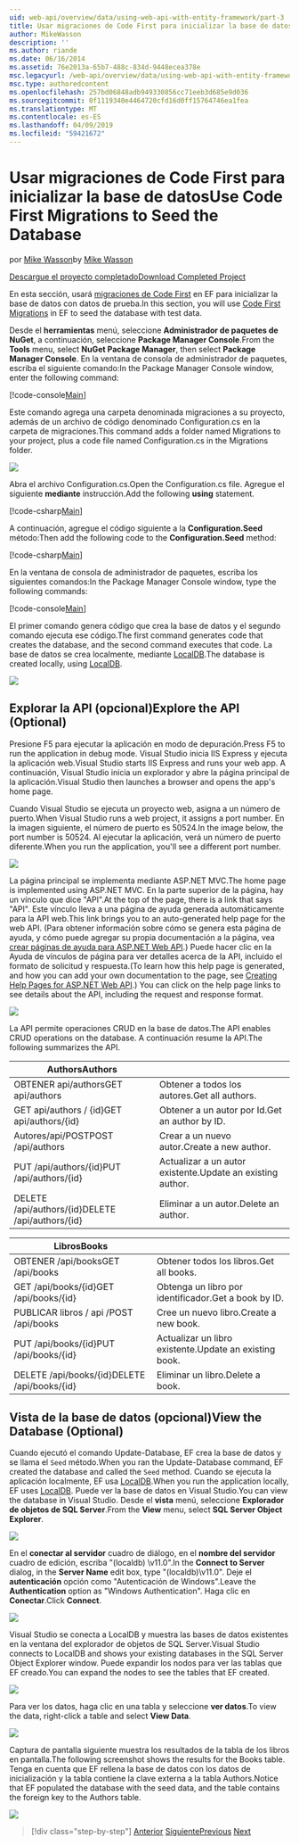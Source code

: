 ```yaml
---
uid: web-api/overview/data/using-web-api-with-entity-framework/part-3
title: Usar migraciones de Code First para inicializar la base de datos | Microsoft Docs
author: MikeWasson
description: ''
ms.author: riande
ms.date: 06/16/2014
ms.assetid: 76e2013a-65b7-488c-834d-9448ecea378e
msc.legacyurl: /web-api/overview/data/using-web-api-with-entity-framework/part-3
msc.type: authoredcontent
ms.openlocfilehash: 257bd06848adb949330856cc71eeb3d685e9d036
ms.sourcegitcommit: 0f1119340e4464720cfd16d0ff15764746ea1fea
ms.translationtype: MT
ms.contentlocale: es-ES
ms.lasthandoff: 04/09/2019
ms.locfileid: "59421672"
---
```

# <a name="use-code-first-migrations-to-seed-the-database"></a><span data-ttu-id="5b326-102">Usar migraciones de Code First para inicializar la base de datos</span><span class="sxs-lookup"><span data-stu-id="5b326-102">Use Code First Migrations to Seed the Database</span></span>

<span data-ttu-id="5b326-103">por [Mike Wasson](https://github.com/MikeWasson)</span><span class="sxs-lookup"><span data-stu-id="5b326-103">by [Mike Wasson](https://github.com/MikeWasson)</span></span>

[<span data-ttu-id="5b326-104">Descargue el proyecto completado</span><span class="sxs-lookup"><span data-stu-id="5b326-104">Download Completed Project</span></span>](https://github.com/MikeWasson/BookService)

<span data-ttu-id="5b326-105">En esta sección, usará [migraciones de Code First](https://msdn.microsoft.com/data/jj591621) en EF para inicializar la base de datos con datos de prueba.</span><span class="sxs-lookup"><span data-stu-id="5b326-105">In this section, you will use [Code First Migrations](https://msdn.microsoft.com/data/jj591621) in EF to seed the database with test data.</span></span>

<span data-ttu-id="5b326-106">Desde el **herramientas** menú, seleccione **Administrador de paquetes de NuGet**, a continuación, seleccione **Package Manager Console**.</span><span class="sxs-lookup"><span data-stu-id="5b326-106">From the **Tools** menu, select **NuGet Package Manager**, then select **Package Manager Console**.</span></span> <span data-ttu-id="5b326-107">En la ventana de consola de administrador de paquetes, escriba el siguiente comando:</span><span class="sxs-lookup"><span data-stu-id="5b326-107">In the Package Manager Console window, enter the following command:</span></span>

[!code-console[Main](part-3/samples/sample1.cmd)]

<span data-ttu-id="5b326-108">Este comando agrega una carpeta denominada migraciones a su proyecto, además de un archivo de código denominado Configuration.cs en la carpeta de migraciones.</span><span class="sxs-lookup"><span data-stu-id="5b326-108">This command adds a folder named Migrations to your project, plus a code file named Configuration.cs in the Migrations folder.</span></span>

![](part-3/_static/image1.png)

<span data-ttu-id="5b326-109">Abra el archivo Configuration.cs.</span><span class="sxs-lookup"><span data-stu-id="5b326-109">Open the Configuration.cs file.</span></span> <span data-ttu-id="5b326-110">Agregue el siguiente **mediante** instrucción.</span><span class="sxs-lookup"><span data-stu-id="5b326-110">Add the following **using** statement.</span></span>

[!code-csharp[Main](part-3/samples/sample2.cs)]

<span data-ttu-id="5b326-111">A continuación, agregue el código siguiente a la **Configuration.Seed** método:</span><span class="sxs-lookup"><span data-stu-id="5b326-111">Then add the following code to the **Configuration.Seed** method:</span></span>

[!code-csharp[Main](part-3/samples/sample3.cs)]

<span data-ttu-id="5b326-112">En la ventana de consola de administrador de paquetes, escriba los siguientes comandos:</span><span class="sxs-lookup"><span data-stu-id="5b326-112">In the Package Manager Console window, type the following commands:</span></span>

[!code-console[Main](part-3/samples/sample4.cmd)]

<span data-ttu-id="5b326-113">El primer comando genera código que crea la base de datos y el segundo comando ejecuta ese código.</span><span class="sxs-lookup"><span data-stu-id="5b326-113">The first command generates code that creates the database, and the second command executes that code.</span></span> <span data-ttu-id="5b326-114">La base de datos se crea localmente, mediante [LocalDB](https://msdn.microsoft.com/library/hh510202.aspx).</span><span class="sxs-lookup"><span data-stu-id="5b326-114">The database is created locally, using [LocalDB](https://msdn.microsoft.com/library/hh510202.aspx).</span></span>

![](part-3/_static/image2.png)

## <a name="explore-the-api-optional"></a><span data-ttu-id="5b326-115">Explorar la API (opcional)</span><span class="sxs-lookup"><span data-stu-id="5b326-115">Explore the API (Optional)</span></span>

<span data-ttu-id="5b326-116">Presione F5 para ejecutar la aplicación en modo de depuración.</span><span class="sxs-lookup"><span data-stu-id="5b326-116">Press F5 to run the application in debug mode.</span></span> <span data-ttu-id="5b326-117">Visual Studio inicia IIS Express y ejecuta la aplicación web.</span><span class="sxs-lookup"><span data-stu-id="5b326-117">Visual Studio starts IIS Express and runs your web app.</span></span> <span data-ttu-id="5b326-118">A continuación, Visual Studio inicia un explorador y abre la página principal de la aplicación.</span><span class="sxs-lookup"><span data-stu-id="5b326-118">Visual Studio then launches a browser and opens the app's home page.</span></span>

<span data-ttu-id="5b326-119">Cuando Visual Studio se ejecuta un proyecto web, asigna a un número de puerto.</span><span class="sxs-lookup"><span data-stu-id="5b326-119">When Visual Studio runs a web project, it assigns a port number.</span></span> <span data-ttu-id="5b326-120">En la imagen siguiente, el número de puerto es 50524.</span><span class="sxs-lookup"><span data-stu-id="5b326-120">In the image below, the port number is 50524.</span></span> <span data-ttu-id="5b326-121">Al ejecutar la aplicación, verá un número de puerto diferente.</span><span class="sxs-lookup"><span data-stu-id="5b326-121">When you run the application, you'll see a different port number.</span></span>

![](part-3/_static/image3.png)

<span data-ttu-id="5b326-122">La página principal se implementa mediante ASP.NET MVC.</span><span class="sxs-lookup"><span data-stu-id="5b326-122">The home page is implemented using ASP.NET MVC.</span></span> <span data-ttu-id="5b326-123">En la parte superior de la página, hay un vínculo que dice "API".</span><span class="sxs-lookup"><span data-stu-id="5b326-123">At the top of the page, there is a link that says "API".</span></span> <span data-ttu-id="5b326-124">Este vínculo lleva a una página de ayuda generada automáticamente para la API web.</span><span class="sxs-lookup"><span data-stu-id="5b326-124">This link brings you to an auto-generated help page for the web API.</span></span> <span data-ttu-id="5b326-125">(Para obtener información sobre cómo se genera esta página de ayuda, y cómo puede agregar su propia documentación a la página, vea [crear páginas de ayuda para ASP.NET Web API](../../getting-started-with-aspnet-web-api/creating-api-help-pages.md).) Puede hacer clic en la Ayuda de vínculos de página para ver detalles acerca de la API, incluido el formato de solicitud y respuesta.</span><span class="sxs-lookup"><span data-stu-id="5b326-125">(To learn how this help page is generated, and how you can add your own documentation to the page, see [Creating Help Pages for ASP.NET Web API](../../getting-started-with-aspnet-web-api/creating-api-help-pages.md).) You can click on the help page links to see details about the API, including the request and response format.</span></span>

![](part-3/_static/image4.png)

<span data-ttu-id="5b326-126">La API permite operaciones CRUD en la base de datos.</span><span class="sxs-lookup"><span data-stu-id="5b326-126">The API enables CRUD operations on the database.</span></span> <span data-ttu-id="5b326-127">A continuación resume la API.</span><span class="sxs-lookup"><span data-stu-id="5b326-127">The following summarizes the API.</span></span>

| <span data-ttu-id="5b326-128">Authors</span><span class="sxs-lookup"><span data-stu-id="5b326-128">Authors</span></span> |  |
| --- | -- |
| <span data-ttu-id="5b326-129">OBTENER api/authors</span><span class="sxs-lookup"><span data-stu-id="5b326-129">GET api/authors</span></span> | <span data-ttu-id="5b326-130">Obtener a todos los autores.</span><span class="sxs-lookup"><span data-stu-id="5b326-130">Get all authors.</span></span> |
| <span data-ttu-id="5b326-131">GET api/authors / {id}</span><span class="sxs-lookup"><span data-stu-id="5b326-131">GET api/authors/{id}</span></span> | <span data-ttu-id="5b326-132">Obtener a un autor por Id.</span><span class="sxs-lookup"><span data-stu-id="5b326-132">Get an author by ID.</span></span> |
| <span data-ttu-id="5b326-133">Autores/api/POST</span><span class="sxs-lookup"><span data-stu-id="5b326-133">POST /api/authors</span></span> | <span data-ttu-id="5b326-134">Crear a un nuevo autor.</span><span class="sxs-lookup"><span data-stu-id="5b326-134">Create a new author.</span></span> |
| <span data-ttu-id="5b326-135">PUT /api/authors/{id}</span><span class="sxs-lookup"><span data-stu-id="5b326-135">PUT /api/authors/{id}</span></span> | <span data-ttu-id="5b326-136">Actualizar a un autor existente.</span><span class="sxs-lookup"><span data-stu-id="5b326-136">Update an existing author.</span></span> |
| <span data-ttu-id="5b326-137">DELETE /api/authors/{id}</span><span class="sxs-lookup"><span data-stu-id="5b326-137">DELETE /api/authors/{id}</span></span> | <span data-ttu-id="5b326-138">Eliminar a un autor.</span><span class="sxs-lookup"><span data-stu-id="5b326-138">Delete an author.</span></span> |

| <span data-ttu-id="5b326-139">Libros</span><span class="sxs-lookup"><span data-stu-id="5b326-139">Books</span></span> |  |
| --- | -- |
| <span data-ttu-id="5b326-140">OBTENER /api/books</span><span class="sxs-lookup"><span data-stu-id="5b326-140">GET /api/books</span></span> | <span data-ttu-id="5b326-141">Obtener todos los libros.</span><span class="sxs-lookup"><span data-stu-id="5b326-141">Get all books.</span></span> |
| <span data-ttu-id="5b326-142">GET /api/books/{id}</span><span class="sxs-lookup"><span data-stu-id="5b326-142">GET /api/books/{id}</span></span> | <span data-ttu-id="5b326-143">Obtenga un libro por identificador.</span><span class="sxs-lookup"><span data-stu-id="5b326-143">Get a book by ID.</span></span> |
| <span data-ttu-id="5b326-144">PUBLICAR libros / api /</span><span class="sxs-lookup"><span data-stu-id="5b326-144">POST /api/books</span></span> | <span data-ttu-id="5b326-145">Cree un nuevo libro.</span><span class="sxs-lookup"><span data-stu-id="5b326-145">Create a new book.</span></span> |
| <span data-ttu-id="5b326-146">PUT /api/books/{id}</span><span class="sxs-lookup"><span data-stu-id="5b326-146">PUT /api/books/{id}</span></span> | <span data-ttu-id="5b326-147">Actualizar un libro existente.</span><span class="sxs-lookup"><span data-stu-id="5b326-147">Update an existing book.</span></span> |
| <span data-ttu-id="5b326-148">DELETE /api/books/{id}</span><span class="sxs-lookup"><span data-stu-id="5b326-148">DELETE /api/books/{id}</span></span> | <span data-ttu-id="5b326-149">Eliminar un libro.</span><span class="sxs-lookup"><span data-stu-id="5b326-149">Delete a book.</span></span> |

## <a name="view-the-database-optional"></a><span data-ttu-id="5b326-150">Vista de la base de datos (opcional)</span><span class="sxs-lookup"><span data-stu-id="5b326-150">View the Database (Optional)</span></span>

<span data-ttu-id="5b326-151">Cuando ejecutó el comando Update-Database, EF crea la base de datos y se llama el `Seed` método.</span><span class="sxs-lookup"><span data-stu-id="5b326-151">When you ran the Update-Database command, EF created the database and called the `Seed` method.</span></span> <span data-ttu-id="5b326-152">Cuando se ejecuta la aplicación localmente, EF usa [LocalDB](https://blogs.msdn.com/b/sqlexpress/archive/2011/07/12/introducing-localdb-a-better-sql-express.aspx).</span><span class="sxs-lookup"><span data-stu-id="5b326-152">When you run the application locally, EF uses [LocalDB](https://blogs.msdn.com/b/sqlexpress/archive/2011/07/12/introducing-localdb-a-better-sql-express.aspx).</span></span> <span data-ttu-id="5b326-153">Puede ver la base de datos en Visual Studio.</span><span class="sxs-lookup"><span data-stu-id="5b326-153">You can view the database in Visual Studio.</span></span> <span data-ttu-id="5b326-154">Desde el **vista** menú, seleccione **Explorador de objetos de SQL Server**.</span><span class="sxs-lookup"><span data-stu-id="5b326-154">From the **View** menu, select **SQL Server Object Explorer**.</span></span>

![](part-3/_static/image5.png)

<span data-ttu-id="5b326-155">En el **conectar al servidor** cuadro de diálogo, en el **nombre del servidor** cuadro de edición, escriba "(localdb) \v11.0".</span><span class="sxs-lookup"><span data-stu-id="5b326-155">In the **Connect to Server** dialog, in the **Server Name** edit box, type "(localdb)\v11.0".</span></span> <span data-ttu-id="5b326-156">Deje el **autenticación** opción como "Autenticación de Windows".</span><span class="sxs-lookup"><span data-stu-id="5b326-156">Leave the **Authentication** option as "Windows Authentication".</span></span> <span data-ttu-id="5b326-157">Haga clic en **Conectar**.</span><span class="sxs-lookup"><span data-stu-id="5b326-157">Click **Connect**.</span></span>

![](part-3/_static/image6.png)

<span data-ttu-id="5b326-158">Visual Studio se conecta a LocalDB y muestra las bases de datos existentes en la ventana del explorador de objetos de SQL Server.</span><span class="sxs-lookup"><span data-stu-id="5b326-158">Visual Studio connects to LocalDB and shows your existing databases in the SQL Server Object Explorer window.</span></span> <span data-ttu-id="5b326-159">Puede expandir los nodos para ver las tablas que EF creado.</span><span class="sxs-lookup"><span data-stu-id="5b326-159">You can expand the nodes to see the tables that EF created.</span></span>

![](part-3/_static/image7.png)

<span data-ttu-id="5b326-160">Para ver los datos, haga clic en una tabla y seleccione **ver datos**.</span><span class="sxs-lookup"><span data-stu-id="5b326-160">To view the data, right-click a table and select **View Data**.</span></span>

![](part-3/_static/image8.png)

<span data-ttu-id="5b326-161">Captura de pantalla siguiente muestra los resultados de la tabla de los libros en pantalla.</span><span class="sxs-lookup"><span data-stu-id="5b326-161">The following screenshot shows the results for the Books table.</span></span> <span data-ttu-id="5b326-162">Tenga en cuenta que EF rellena la base de datos con los datos de inicialización y la tabla contiene la clave externa a la tabla Authors.</span><span class="sxs-lookup"><span data-stu-id="5b326-162">Notice that EF populated the database with the seed data, and the table contains the foreign key to the Authors table.</span></span>

![](part-3/_static/image9.png)

> [!div class="step-by-step"]
> <span data-ttu-id="5b326-163">[Anterior](part-2.md)
> [Siguiente](part-4.md)</span><span class="sxs-lookup"><span data-stu-id="5b326-163">[Previous](part-2.md)
[Next](part-4.md)</span></span>
